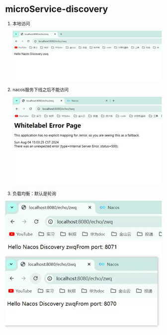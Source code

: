 # microService-discovery

1. 本地访问

   ![Snipaste_2024-08-04_15-02-38](https://github.com/zwqgkd/picx-images-hosting/raw/master/Snipaste_2024-08-04_15-02-38.4g4ekjgzyg.webp)

2. nacos服务下线之后不能访问

   ![Snipaste_2024-08-04_15-03-50](https://github.com/zwqgkd/picx-images-hosting/raw/master/Snipaste_2024-08-04_15-03-50.7p3ih7bghz.webp)

3. 负载均衡：默认是轮询

![Snipaste_2024-08-04_15-41-55](https://github.com/zwqgkd/picx-images-hosting/raw/master/Snipaste_2024-08-04_15-41-55.2a4zyrwfh1.webp)